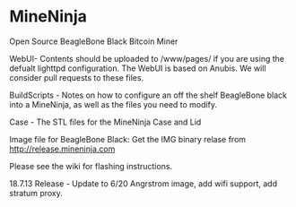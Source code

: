MineNinja
=========

Open Source BeagleBone Black Bitcoin Miner

WebUI- Contents should be uploaded to /www/pages/ if you are using the defualt lighttpd configuration. 
The WebUI is based on Anubis. We will consider pull requests to these files.

BuildScripts - Notes on how to configure an off the shelf BeagleBone black into a MineNinja, as well as the files you need to modify.

Case - The STL files for the MineNinja Case and Lid

Image file for BeagleBone Black: Get the IMG binary relase from http://release.mineninja.com

Please see the wiki for flashing instructions.

18.7.13 Release - Update to 6/20 Angrstrom image, add wifi support, add stratum proxy.

